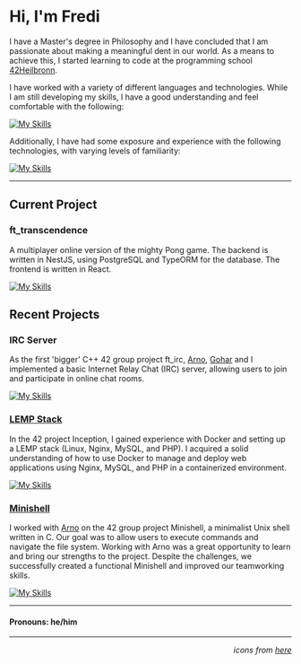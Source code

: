 # Hi, I'm Fredi

I have a Master's degree in Philosophy and I have concluded that I am passionate about making a meaningful dent in our world. As a means to achieve this, I started learning to code at the programming school [42Heilbronn](https://www.42heilbronn.de/en/?gclid=CjwKCAiA0JKfBhBIEiwAPhZXDw4H5-SlQtCjI4UeUxtBLCjbAbaIRvnXh2Xd_n7XhlPpnoXJQT3XPhoC0bQQAvD_BwE).

I have worked with a variety of different languages and technologies. While I am still developing my skills, I have a good understanding and feel comfortable with the following:

[![My Skills](https://skillicons.dev/icons?i=c,cpp,bash,git,github,stackoverflow,vscode)](https://skillicons.dev)

Additionally, I have had some exposure and experience with the following technologies, with varying levels of familiarity:

[![My Skills](https://skillicons.dev/icons?i=js,react,aws,linux,nginx,mysql,wordpress,markdown)](https://skillicons.dev)

--- 

## Current Project

### ft_transcendence

A multiplayer online version of the mighty Pong game. The backend is written in NestJS, using PostgreSQL and TypeORM for the database. The frontend is written in React. 

[![My Skills](https://skillicons.dev/icons?i=nestjs,react,postgres,docker)](https://skillicons.dev)

## Recent Projects

### IRC Server

As the first 'bigger' C++ 42 group project ft_irc, [Arno](https://github.com/AF200), [Gohar](https://github.com/goharalisiddiqui) and I implemented a basic Internet Relay Chat (IRC) server, allowing users to join and participate in online chat rooms.

[![My Skills](https://skillicons.dev/icons?i=cpp)](https://skillicons.dev)

### [LEMP Stack](https://github.com/Fredi-B/42_inception)

In the 42 project Inception, I gained experience with Docker and setting up a LEMP stack (Linux, Nginx, MySQL, and PHP). I acquired a solid understanding of how to use Docker to manage and deploy web applications using Nginx, MySQL, and PHP in a containerized environment.

[![My Skills](https://skillicons.dev/icons?i=docker,linux,nginx,mysql,wordpress)](https://skillicons.dev)

### [Minishell](https://github.com/Fredi-B/42_minishell)

I worked with [Arno](https://github.com/AF200) on the 42 group project Minishell, a minimalist Unix shell written in C. Our goal was to allow users to execute commands and navigate the file system. Working with Arno was a great opportunity to learn and bring our strengths to the project. Despite the challenges, we successfully created a functional Minishell and improved our teamworking skills.

[![My Skills](https://skillicons.dev/icons?i=c)](https://skillicons.dev)

---

#### Pronouns: he/him

---
*<p align="right"> icons from [here](https://github.com/tandpfun/skill-icons)</p>*

<!--
**Fredi-B/Fredi-B** is a ✨ _special_ ✨ repository because its `README.md` (this file) appears on your GitHub profile.

Here are some ideas to get you started:

- 🔭 I’m currently working on ...
- 🌱 I’m currently learning ...
- 👯 I’m looking to collaborate on ...
- 🤔 I’m looking for help with ...
- 💬 Ask me about ...
- 📫 How to reach me: ...
- 😄 Pronouns: ...
- ⚡ Fun fact: ...
-->
